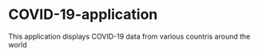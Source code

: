 # COVID-19-application
This application displays COVID-19 data from various countris around the world
